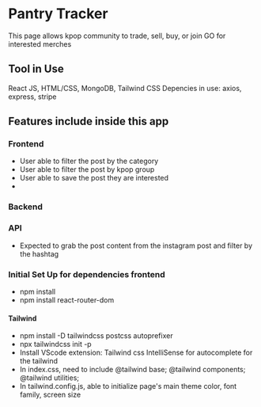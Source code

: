 # Pantry Tracker

This page allows kpop community to trade, sell, buy, or join GO for interested merches

## Tool in Use

React JS, HTML/CSS, MongoDB, Tailwind CSS
Depencies in use: axios, express, stripe

## Features include inside this app

### Frontend

- User able to filter the post by the category
- User able to filter the post by kpop group
- User able to save the post they are interested
-

### Backend

### API

- Expected to grab the post content from the instagram post and filter by the hashtag

### Initial Set Up for dependencies frontend

- npm install
- npm install react-router-dom

#### Tailwind

- npm install -D tailwindcss postcss autoprefixer
- npx tailwindcss init -p
- Install VScode extension: Tailwind css IntelliSense for autocomplete for the tailwind
- In index.css, need to include @tailwind base; @tailwind components; @tailwind utilities;
- In tailwind.config.js, able to initialize page's main theme color, font family, screen size
